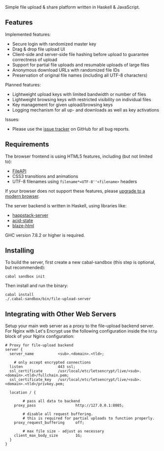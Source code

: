 Simple file upload & share platform written in Haskell & JavaScript.

Features
---

Implemented features:

* Secure login with randomized master key
* Drag & drop file upload UI
* Client-side and server-side file hashing before upload to guarantee
	correctness of upload
* Support for partial file uploads and resumable uploads of large files
* Anonymous download URLs with randomized file IDs
* Preservation of original file names (including all UTF-8 characters)

Planned features:

* Lightweight upload keys with limited bandwidth or number of files
* Lightweight browsing keys with restricted visibility on individual files
* Key management for given upload/browsing keys
* Logging mechanism for all up- and downloads as well as key activations

Issues:

* Please use the [issue tracker](https://github.com/nilscc/file-upload/issues)
	on GitHub for all bug reports.

Requirements
---

The browser frontend is using HTML5 features, including (but not limited to):

* [FileAPI](http://www.w3.org/TR/FileAPI/)
* CSS3 transitions and animations
* UTF-8 filenames using `filename*=UTF-8''<filename>` headers

If your browser does not support these features, please [upgrade to a modern
browser](http://browsehappy.com/).

The server backend is written in Haskell, using libraries like:

* [happstack-server](https://hackage.haskell.org/package/happstack-server)
* [acid-state](http://hackage.haskell.org/package/acid-state)
* [blaze-html](http://hackage.haskell.org/package/blaze-html)

GHC version 7.8.2 or higher is required.

Installing
---

To build the server, first create a new cabal-sandbox (this step is optional,
but recommended):

```
cabal sandbox init
```

Then install and run the binary:

```
cabal install
./.cabal-sandbox/bin/file-upload-server
```

Integrating with Other Web Servers
---

Setup your main web server as a proxy to the file-upload backend server. For
Nginx with Let's Encrypt use the following configuration inside the `http`
block of your Nginx configuration:

```
# Proxy for file-upload backend
server {
  server_name           <sub>.<domain>.<tld>;

	# only accept encrypted connections
  listen                443 ssl;
  ssl_certificate       /usr/local/etc/letsencrypt/live/<sub>.<domain>.<tld>/fullchain.pem;
  ssl_certificate_key   /usr/local/etc/letsencrypt/live/<sub>.<domain>.<tld>/privkey.pem;

  location / {

		# pass all data to backend
    proxy_pass                  http://127.0.0.1:8085;

		# disable all request buffering.
		# this is required for partial uploads to function properly.
    proxy_request_buffering     off;

		# max file size - adjust as necessary
    client_max_body_size        1G;
  }
}
```
